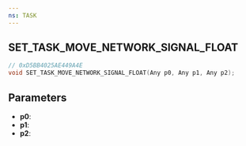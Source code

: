 ```yaml
---
ns: TASK
---
```

## SET_TASK_MOVE_NETWORK_SIGNAL_FLOAT

```c
// 0xD5BB4025AE449A4E
void SET_TASK_MOVE_NETWORK_SIGNAL_FLOAT(Any p0, Any p1, Any p2);
```

## Parameters
* **p0**:
* **p1**:
* **p2**:
